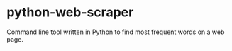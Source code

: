<h1>python-web-scraper</h1>
<p>Command line tool written in Python to find most frequent words on a web page.</p>
